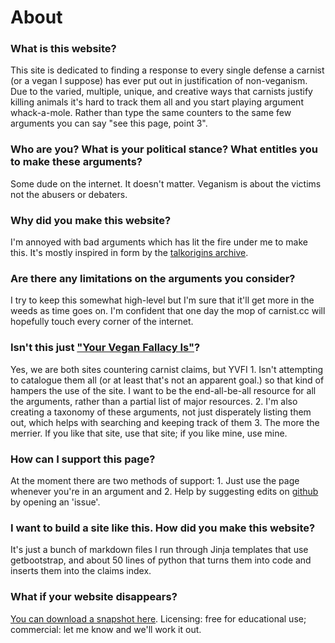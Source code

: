 # About

### What is this website?

This site is dedicated to finding a response to every single defense a carnist (or a vegan I suppose) has ever put out in justification of non-veganism.  Due to the varied, multiple, unique, and creative ways that carnists justify killing animals it's hard to track them all and you start playing argument whack-a-mole. Rather than type the same counters to the same few arguments you can say "see this page, point 3".

### Who are you? What is your political stance? What entitles you to make these arguments?

Some dude on the internet. It doesn't matter.  Veganism is about the victims not the abusers or debaters.

### Why did you make this website?

I'm annoyed with bad arguments which has lit the fire under me to make this.  It's mostly inspired in form by the [talkorigins archive](http://talkorigins.org/indexcc/list.html).

### Are there any limitations on the arguments you consider?

I try to keep this somewhat high-level but I'm sure that it'll get more in the weeds as time goes on. I'm confident that one day the mop of carnist.cc will hopefully touch every corner of the internet.

### Isn't this just ["Your Vegan Fallacy Is"](http://www.yourveganfallacyis.com)?

Yes, we are both sites countering carnist claims, but YVFI 1. Isn't attempting to catalogue them all (or at least that's not an apparent goal.) so that kind of hampers the use of the site. I want to be the end-all-be-all resource for all the arguments, rather than a partial list of major resources. 2. I'm also creating a taxonomy of these arguments, not just disperately listing them out, which helps with searching and keeping track of them 3. The more the merrier. If you like that site, use that site; if you like mine, use mine.

### How can I support this page?

At the moment there are two methods of support: 1. Just use the page whenever you're in an argument and 2. Help by suggesting edits on [github](https://github.com/carnistclaims/carnistclaims.github.io/issues) by opening an 'issue'.

### I want to build a site like this. How did you make this website?

It's just a bunch of markdown files I run through Jinja templates that use getbootstrap, and about 50 lines of python that turns them into code and inserts them into the claims index.

### What if your website disappears?

[You can download a snapshot here](https://github.com/carnistclaims/carnistclaims.github.io/archive/refs/heads/main.zip). Licensing: free for educational use; commercial: let me know and we'll work it out.



